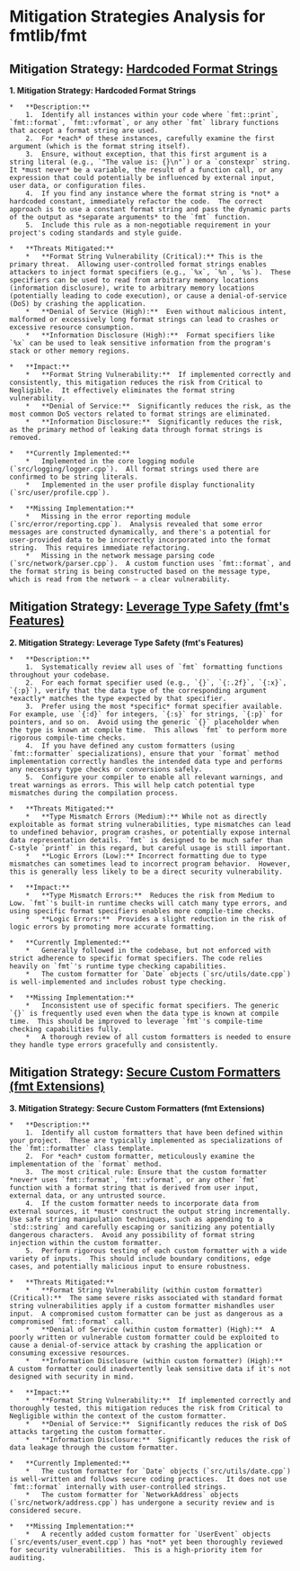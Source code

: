 # Mitigation Strategies Analysis for fmtlib/fmt

## Mitigation Strategy: [Hardcoded Format Strings](./mitigation_strategies/hardcoded_format_strings.md)

**1. Mitigation Strategy: Hardcoded Format Strings**

    *   **Description:**
        1.  Identify all instances within your code where `fmt::print`, `fmt::format`, `fmt::vformat`, or any other `fmt` library functions that accept a format string are used.
        2.  For *each* of these instances, carefully examine the first argument (which is the format string itself).
        3.  Ensure, without exception, that this first argument is a string literal (e.g., `"The value is: {}\n"`) or a `constexpr` string.  It *must never* be a variable, the result of a function call, or any expression that could potentially be influenced by external input, user data, or configuration files.
        4.  If you find any instance where the format string is *not* a hardcoded constant, immediately refactor the code.  The correct approach is to use a constant format string and pass the dynamic parts of the output as *separate arguments* to the `fmt` function.
        5.  Include this rule as a non-negotiable requirement in your project's coding standards and style guide.

    *   **Threats Mitigated:**
        *   **Format String Vulnerability (Critical):** This is the primary threat.  Allowing user-controlled format strings enables attackers to inject format specifiers (e.g., `%x`, `%n`, `%s`).  These specifiers can be used to read from arbitrary memory locations (information disclosure), write to arbitrary memory locations (potentially leading to code execution), or cause a denial-of-service (DoS) by crashing the application.
        *   **Denial of Service (High):**  Even without malicious intent, malformed or excessively long format strings can lead to crashes or excessive resource consumption.
        *   **Information Disclosure (High):**  Format specifiers like `%x` can be used to leak sensitive information from the program's stack or other memory regions.

    *   **Impact:**
        *   **Format String Vulnerability:**  If implemented correctly and consistently, this mitigation reduces the risk from Critical to Negligible.  It effectively eliminates the format string vulnerability.
        *   **Denial of Service:**  Significantly reduces the risk, as the most common DoS vectors related to format strings are eliminated.
        *   **Information Disclosure:**  Significantly reduces the risk, as the primary method of leaking data through format strings is removed.

    *   **Currently Implemented:**
        *   Implemented in the core logging module (`src/logging/logger.cpp`).  All format strings used there are confirmed to be string literals.
        *   Implemented in the user profile display functionality (`src/user/profile.cpp`).

    *   **Missing Implementation:**
        *   Missing in the error reporting module (`src/error/reporting.cpp`).  Analysis revealed that some error messages are constructed dynamically, and there's a potential for user-provided data to be incorrectly incorporated into the format string.  This requires immediate refactoring.
        *   Missing in the network message parsing code (`src/network/parser.cpp`).  A custom function uses `fmt::format`, and the format string is being constructed based on the message type, which is read from the network – a clear vulnerability.

## Mitigation Strategy: [Leverage Type Safety (fmt's Features)](./mitigation_strategies/leverage_type_safety__fmt's_features_.md)

**2. Mitigation Strategy: Leverage Type Safety (fmt's Features)**

    *   **Description:**
        1.  Systematically review all uses of `fmt` formatting functions throughout your codebase.
        2.  For each format specifier used (e.g., `{}`, `{:.2f}`, `{:x}`, `{:p}`), verify that the data type of the corresponding argument *exactly* matches the type expected by that specifier.
        3.  Prefer using the most *specific* format specifier available.  For example, use `{:d}` for integers, `{:s}` for strings, `{:p}` for pointers, and so on.  Avoid using the generic `{}` placeholder when the type is known at compile time.  This allows `fmt` to perform more rigorous compile-time checks.
        4.  If you have defined any custom formatters (using `fmt::formatter` specializations), ensure that your `format` method implementation correctly handles the intended data type and performs any necessary type checks or conversions safely.
        5.  Configure your compiler to enable all relevant warnings, and treat warnings as errors. This will help catch potential type mismatches during the compilation process.

    *   **Threats Mitigated:**
        *   **Type Mismatch Errors (Medium):** While not as directly exploitable as format string vulnerabilities, type mismatches can lead to undefined behavior, program crashes, or potentially expose internal data representation details. `fmt` is designed to be much safer than C-style `printf` in this regard, but careful usage is still important.
        *   **Logic Errors (Low):** Incorrect formatting due to type mismatches can sometimes lead to incorrect program behavior.  However, this is generally less likely to be a direct security vulnerability.

    *   **Impact:**
        *   **Type Mismatch Errors:**  Reduces the risk from Medium to Low. `fmt`'s built-in runtime checks will catch many type errors, and using specific format specifiers enables more compile-time checks.
        *   **Logic Errors:**  Provides a slight reduction in the risk of logic errors by promoting more accurate formatting.

    *   **Currently Implemented:**
        *   Generally followed in the codebase, but not enforced with strict adherence to specific format specifiers. The code relies heavily on `fmt`'s runtime type checking capabilities.
        *   The custom formatter for `Date` objects (`src/utils/date.cpp`) is well-implemented and includes robust type checking.

    *   **Missing Implementation:**
        *   Inconsistent use of specific format specifiers. The generic `{}` is frequently used even when the data type is known at compile time.  This should be improved to leverage `fmt`'s compile-time checking capabilities fully.
        *   A thorough review of all custom formatters is needed to ensure they handle type errors gracefully and consistently.

## Mitigation Strategy: [Secure Custom Formatters (fmt Extensions)](./mitigation_strategies/secure_custom_formatters__fmt_extensions_.md)

**3. Mitigation Strategy: Secure Custom Formatters (fmt Extensions)**

    *   **Description:**
        1.  Identify all custom formatters that have been defined within your project.  These are typically implemented as specializations of the `fmt::formatter` class template.
        2.  For *each* custom formatter, meticulously examine the implementation of the `format` method.
        3.  The most critical rule: Ensure that the custom formatter *never* uses `fmt::format`, `fmt::vformat`, or any other `fmt` function with a format string that is derived from user input, external data, or any untrusted source.
        4.  If the custom formatter needs to incorporate data from external sources, it *must* construct the output string incrementally.  Use safe string manipulation techniques, such as appending to a `std::string` and carefully escaping or sanitizing any potentially dangerous characters.  Avoid any possibility of format string injection within the custom formatter.
        5.  Perform rigorous testing of each custom formatter with a wide variety of inputs.  This should include boundary conditions, edge cases, and potentially malicious input to ensure robustness.

    *   **Threats Mitigated:**
        *   **Format String Vulnerability (within custom formatter) (Critical):**  The same severe risks associated with standard format string vulnerabilities apply if a custom formatter mishandles user input.  A compromised custom formatter can be just as dangerous as a compromised `fmt::format` call.
        *   **Denial of Service (within custom formatter) (High):**  A poorly written or vulnerable custom formatter could be exploited to cause a denial-of-service attack by crashing the application or consuming excessive resources.
        *   **Information Disclosure (within custom formatter) (High):**  A custom formatter could inadvertently leak sensitive data if it's not designed with security in mind.

    *   **Impact:**
        *   **Format String Vulnerability:**  If implemented correctly and thoroughly tested, this mitigation reduces the risk from Critical to Negligible within the context of the custom formatter.
        *   **Denial of Service:**  Significantly reduces the risk of DoS attacks targeting the custom formatter.
        *   **Information Disclosure:**  Significantly reduces the risk of data leakage through the custom formatter.

    *   **Currently Implemented:**
        *   The custom formatter for `Date` objects (`src/utils/date.cpp`) is well-written and follows secure coding practices.  It does not use `fmt::format` internally with user-controlled strings.
        *   The custom formatter for `NetworkAddress` objects (`src/network/address.cpp`) has undergone a security review and is considered secure.

    *   **Missing Implementation:**
        *   A recently added custom formatter for `UserEvent` objects (`src/events/user_event.cpp`) has *not* yet been thoroughly reviewed for security vulnerabilities.  This is a high-priority item for auditing.

